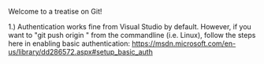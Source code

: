 Welcome to a treatise on Git!

1.) Authentication works fine from Visual Studio by default.  However, if you want to "git push origin <branch>" from the commandline (i.e. Linux), follow the steps here in enabling basic authentication: https://msdn.microsoft.com/en-us/library/dd286572.aspx#setup_basic_auth

